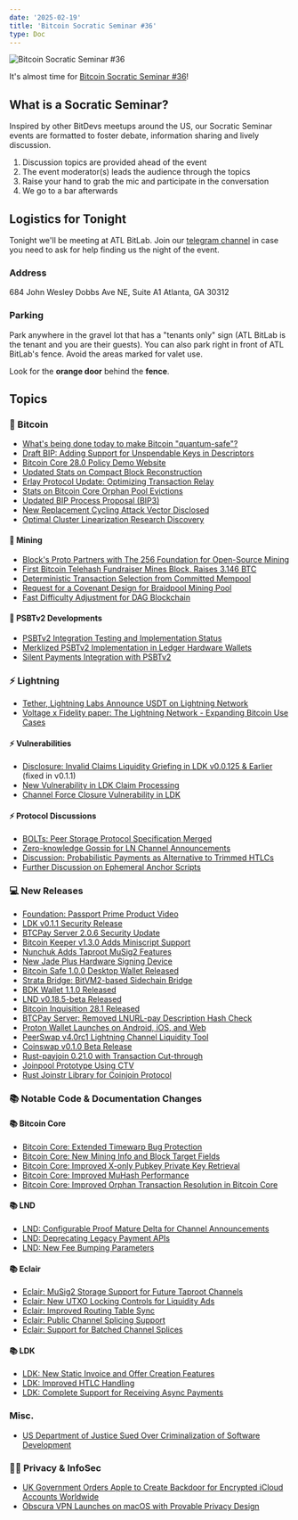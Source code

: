 ```yaml
---
date: '2025-02-19'
title: 'Bitcoin Socratic Seminar #36'
type: Doc
---
```


![Bitcoin Socratic Seminar #36](/bitcoin-socratic-seminar-36.jpg)

It's almost time for <a href="https://www.meetup.com/atlantabitdevs/">Bitcoin Socratic Seminar #36</a>!

## What is a Socratic Seminar?

Inspired by other BitDevs meetups around the US, our Socratic Seminar events are formatted to foster debate, information sharing and lively discussion.

1. Discussion topics are provided ahead of the event
2. The event moderator(s) leads the audience through the topics
3. Raise your hand to grab the mic and participate in the conversation
4. We go to a bar afterwards

## Logistics for Tonight

Tonight we'll be meeting at ATL BitLab. Join our <a href="https://atlantabitdevs.org/telegram/" target="_blank">telegram channel</a> in case you need to ask for help finding us the night of the event.

### Address

684 John Wesley Dobbs Ave NE,
Suite A1
Atlanta, GA 30312

### Parking

Park anywhere in the gravel lot that has a "tenants only" sign (ATL BitLab is the tenant and you are their guests). You can also park right in front of ATL BitLab's fence. Avoid the areas marked for valet use.

Look for the **orange door** behind the **fence**.

## Topics

### 🧡 Bitcoin

- [What's being done today to make Bitcoin "quantum-safe"?](https://bitcoin.stackexchange.com/questions/125171/what-exactly-is-being-done-today-to-make-bitcoin-quantum-safe)
- [Draft BIP: Adding Support for Unspendable Keys in Descriptors](https://bitcoinops.org/en/newsletters/2025/01/24/#draft-bip-for-unspendable-keys-in-descriptors)
- [Bitcoin Core 28.0 Policy Demo Website](https://bitcoinops.org/en/newsletters/2025/01/24/#bitcoin-core-28-0-policy-demonstration)
- [Updated Stats on Compact Block Reconstruction](https://bitcoinops.org/en/newsletters/2025/01/31/#updated-stats-on-compact-block-reconstruction)
- [Erlay Protocol Update: Optimizing Transaction Relay](https://bitcoinops.org/en/newsletters/2025/02/07/#erlay-update)
- [Stats on Bitcoin Core Orphan Pool Evictions](https://bitcoinops.org/en/newsletters/2025/02/14/#stats-on-orphan-evictions)
- [Updated BIP Process Proposal (BIP3)](https://bitcoinops.org/en/newsletters/2025/02/14/#updated-proposal-for-updated-bip-process)
- [New Replacement Cycling Attack Vector Disclosed](https://bitcoinops.org/en/newsletters/2025/01/31/#replacement-cycling-attacks-with-miner-exploitation)
- [Optimal Cluster Linearization Research Discovery](https://bitcoinops.org/en/newsletters/2025/02/07/#discovery-of-previous-research-for-finding-optimal-cluster-linearization)

#### 🧡 Mining

- [Block's Proto Partners with The 256 Foundation for Open-Source Mining](https://www.nobsbitcoin.com/blocks-proto-partners-with-the-256-foundation-to-support-open-source-bitcoin-mining/)
- [First Bitcoin Telehash Fundraiser Mines Block, Raises 3.146 BTC](https://www.nobsbitcoin.com/the-first-ever-bitcoin-hashrate-fundraiser-actually-found-a-block-2/)
- [Deterministic Transaction Selection from Committed Mempool](https://bitcoinops.org/en/newsletters/2025/02/07/#deterministic-transaction-selection-from-a-committed-mempool)
- [Request for a Covenant Design for Braidpool Mining Pool](https://bitcoinops.org/en/newsletters/2025/02/07/#request-for-a-covenant-design-supporting-braidpool)
- [Fast Difficulty Adjustment for DAG Blockchain](https://bitcoinops.org/en/newsletters/2025/02/07/#fast-difficulty-adjustment-algorithm-for-a-dag-blockchain)

#### 🧡 PSBTv2 Developments

- [PSBTv2 Integration Testing and Implementation Status](https://bitcoinops.org/en/newsletters/2025/01/24/#psbtv2-integration-testing)
- [Merklized PSBTv2 Implementation in Ledger Hardware Wallets](https://bitcoinops.org/en/newsletters/2025/01/24/#merklized-psbtv2)
- [Silent Payments Integration with PSBTv2](https://bitcoinops.org/en/newsletters/2025/01/24/#silent-payments-psbtv2)

### ⚡️ Lightning

- [Tether, Lightning Labs Announce USDT on Lightning Network](https://tether.io/news/tether-brings-usdt-to-bitcoins-lightning-network-ushering-in-a-new-era-of-unstoppable-technology/)
- [Voltage x Fidelity paper: The Lightning Network - Expanding Bitcoin Use Cases](https://x.com/voltage_cloud/status/1892228262027219202)

#### ⚡️ Vulnerabilities

- [Disclosure: Invalid Claims Liquidity Griefing in LDK v0.0.125 & Earlier](https://morehouse.github.io/lightning/ldk-invalid-claims-liquidity-griefing/) (fixed in v0.1.1)
- [New Vulnerability in LDK Claim Processing](https://bitcoinops.org/en/newsletters/2025/01/31/#vulnerability-in-ldk-claim-processing)
- [Channel Force Closure Vulnerability in LDK](https://bitcoinops.org/en/newsletters/2025/02/07/#channel-force-closure-vulnerability-in-ldk)

#### ⚡️ Protocol Discussions

- [BOLTs: Peer Storage Protocol Specification Merged](https://bitcoinops.org/en/newsletters/2025/01/31/#bolts-1110)
- [Zero-knowledge Gossip for LN Channel Announcements](https://bitcoinops.org/en/newsletters/2025/02/07/#zero-knowledge-gossip-for-ln-channel-announcements)
- [Discussion: Probabilistic Payments as Alternative to Trimmed HTLCs](https://bitcoinops.org/en/newsletters/2025/02/14/#continued-discussion-about-probabilistic-payments)
- [Further Discussion on Ephemeral Anchor Scripts](https://bitcoinops.org/en/newsletters/2025/02/14/#continued-discussion-about-ephemeral-anchor-scripts-for-ln)

### 💻 New Releases

- [Foundation: Passport Prime Product Video](https://youtu.be/0TjuC4NVxnI?feature=shared)
- [LDK v0.1.1 Security Release](https://bitcoinops.org/en/newsletters/2025/01/31/#ldk-v0-1-1)
- [BTCPay Server 2.0.6 Security Update](https://bitcoinops.org/en/newsletters/2025/01/24/#btcpay-server-2-0-6)
- [Bitcoin Keeper v1.3.0 Adds Miniscript Support](https://bitcoinops.org/en/newsletters/2025/01/24/#bitcoin-keeper-adds-miniscript-support)
- [Nunchuk Adds Taproot MuSig2 Features](https://bitcoinops.org/en/newsletters/2025/01/24/#nunchuk-adds-taproot-musig2-features)
- [New Jade Plus Hardware Signing Device](https://bitcoinops.org/en/newsletters/2025/01/24/#jade-plus-signing-device-announced)
- [Bitcoin Safe 1.0.0 Desktop Wallet Released](https://bitcoinops.org/en/newsletters/2025/01/24/#bitcoin-safe-1-0-0-released)
- [Strata Bridge: BitVM2-based Sidechain Bridge](https://bitcoinops.org/en/newsletters/2025/01/24/#strata-bridge-announced)
- [BDK Wallet 1.1.0 Released](https://bitcoinops.org/en/newsletters/2025/02/07/#bdk-wallet-1-1-0)
- [LND v0.18.5-beta Released](https://bitcoinops.org/en/newsletters/2025/02/14/#lnd-v0-18-5-beta)
- [Bitcoin Inquisition 28.1 Released](https://bitcoinops.org/en/newsletters/2025/02/14/#bitcoin-inquisition-28-1)
- [BTCPay Server: Removed LNURL-pay Description Hash Check](https://bitcoinops.org/en/newsletters/2025/02/14/#btcpay-server-6580)
- [Proton Wallet Launches on Android, iOS, and Web](https://www.nobsbitcoin.com/proton-wallet-v0-0-57-0/)
- [PeerSwap v4.0rc1 Lightning Channel Liquidity Tool](https://bitcoinops.org/en/newsletters/2025/01/24/#peerswap-v4-0rc1)
- [Coinswap v0.1.0 Beta Release](https://bitcoinops.org/en/newsletters/2025/01/24/#coinswap-v0-1-0-released)
- [Rust-payjoin 0.21.0 with Transaction Cut-through](https://bitcoinops.org/en/newsletters/2025/01/24/#rust-payjoin-0-21-0-released)
- [Joinpool Prototype Using CTV](https://bitcoinops.org/en/newsletters/2025/01/24/#joinpool-prototype-using-ctv)
- [Rust Joinstr Library for Coinjoin Protocol](https://bitcoinops.org/en/newsletters/2025/01/24/#rust-joinstr-library-announced)

### 📚 Notable Code & Documentation Changes

#### 📚 Bitcoin Core

- [Bitcoin Core: Extended Timewarp Bug Protection](https://bitcoinops.org/en/newsletters/2025/01/31/#bitcoin-core-31376)
- [Bitcoin Core: New Mining Info and Block Target Fields](https://bitcoinops.org/en/newsletters/2025/01/31/#bitcoin-core-31583)
- [Bitcoin Core: Improved X-only Pubkey Private Key Retrieval](https://bitcoinops.org/en/newsletters/2025/01/31/#bitcoin-core-31590)
- [Bitcoin Core: Improved MuHash Performance](https://bitcoinops.org/en/newsletters/2025/02/07/#bitcoin-core-21590)
- [Bitcoin Core: Improved Orphan Transaction Resolution in Bitcoin Core](https://bitcoinops.org/en/newsletters/2025/01/24/#bitcoin-core-31397)

#### 📚 LND

- [LND: Configurable Proof Mature Delta for Channel Announcements](https://bitcoinops.org/en/newsletters/2025/01/24/#lnd-9405)
- [LND: Deprecating Legacy Payment APIs](https://bitcoinops.org/en/newsletters/2025/02/07/#lnd-9456)
- [LND: New Fee Bumping Parameters](https://bitcoinops.org/en/newsletters/2025/02/14/#lnd-9470)

#### 📚 Eclair

- [Eclair: MuSig2 Storage Support for Future Taproot Channels](https://bitcoinops.org/en/newsletters/2025/01/24/#eclair-2896)
- [Eclair: New UTXO Locking Controls for Liquidity Ads](https://bitcoinops.org/en/newsletters/2025/01/31/#eclair-2982)
- [Eclair: Improved Routing Table Sync](https://bitcoinops.org/en/newsletters/2025/02/07/#eclair-2983)
- [Eclair: Public Channel Splicing Support](https://bitcoinops.org/en/newsletters/2025/02/07/#eclair-2968)
- [Eclair: Support for Batched Channel Splices](https://bitcoinops.org/en/newsletters/2025/02/14/#eclair-2989)

#### 📚 LDK

- [LDK: New Static Invoice and Offer Creation Features](https://bitcoinops.org/en/newsletters/2025/01/24/#ldk-3408)
- [LDK: Improved HTLC Handling](https://bitcoinops.org/en/newsletters/2025/02/07/#ldk-3556)
- [LDK: Complete Support for Receiving Async Payments](https://bitcoinops.org/en/newsletters/2025/02/14/#ldk-3440)

### Misc.

- [US Department of Justice Sued Over Criminalization of Software Development](https://www.nobsbitcoin.com/doj-sued-over-criminalization-of-software-development/)

### 🕵️‍♂️ Privacy & InfoSec

- [UK Government Orders Apple to Create Backdoor for Encrypted iCloud Accounts Worldwide](https://www.nobsbitcoin.com/uk-government-demands-apple-to-create-backdoor-for-encrypted-icloud-accounts-worldwide/)
- [Obscura VPN Launches on macOS with Provable Privacy Design](https://www.nobsbitcoin.com/obscura-vpn-is-now-available-on-macos/)

